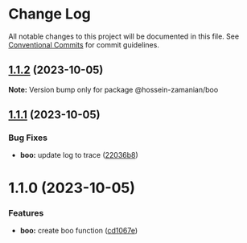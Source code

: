 # Change Log

All notable changes to this project will be documented in this file.
See [Conventional Commits](https://conventionalcommits.org) for commit guidelines.

## [1.1.2](https://github.com/hossein-zamanian/test-ci-cd-2/compare/v1.1.1...v1.1.2) (2023-10-05)

**Note:** Version bump only for package @hossein-zamanian/boo





## [1.1.1](https://github.com/hossein-zamanian/test-ci-cd-2/compare/v1.1.0...v1.1.1) (2023-10-05)


### Bug Fixes

* **boo:** update log to trace ([22036b8](https://github.com/hossein-zamanian/test-ci-cd-2/commit/22036b8ec8d4398749458dac969da436ebf9e66a))





# 1.1.0 (2023-10-05)


### Features

* **boo:** create boo function ([cd1067e](https://github.com/hossein-zamanian/test-ci-cd-2/commit/cd1067ef71d67a9091027ff739d5404910b57760))
